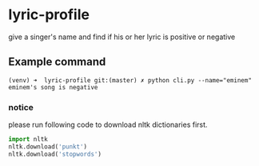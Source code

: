 # lyric-profile

give a singer's name and find if his or her lyric is positive or negative


## Example command
```
(venv) ➜  lyric-profile git:(master) ✗ python cli.py --name="eminem"   
eminem's song is negative

```

### notice
please run following code to download nltk dictionaries first.
```python
import nltk
nltk.download('punkt')
nltk.download('stopwords')

```